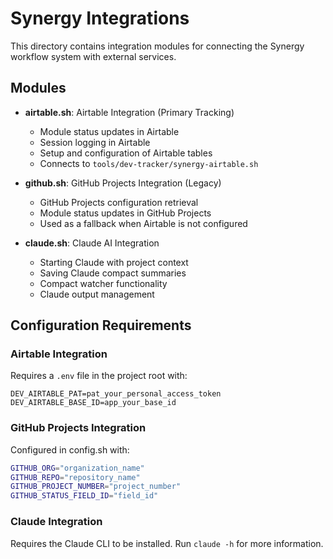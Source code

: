 # Synergy Integrations

This directory contains integration modules for connecting the Synergy workflow system with external services.

## Modules

- **airtable.sh**: Airtable Integration (Primary Tracking)
  - Module status updates in Airtable
  - Session logging in Airtable
  - Setup and configuration of Airtable tables
  - Connects to `tools/dev-tracker/synergy-airtable.sh`

- **github.sh**: GitHub Projects Integration (Legacy)
  - GitHub Projects configuration retrieval
  - Module status updates in GitHub Projects
  - Used as a fallback when Airtable is not configured

- **claude.sh**: Claude AI Integration
  - Starting Claude with project context
  - Saving Claude compact summaries
  - Compact watcher functionality
  - Claude output management

## Configuration Requirements

### Airtable Integration

Requires a `.env` file in the project root with:
```
DEV_AIRTABLE_PAT=pat_your_personal_access_token
DEV_AIRTABLE_BASE_ID=app_your_base_id
```

### GitHub Projects Integration

Configured in config.sh with:
```bash
GITHUB_ORG="organization_name"
GITHUB_REPO="repository_name"
GITHUB_PROJECT_NUMBER="project_number"
GITHUB_STATUS_FIELD_ID="field_id"
```

### Claude Integration

Requires the Claude CLI to be installed. Run `claude -h` for more information.